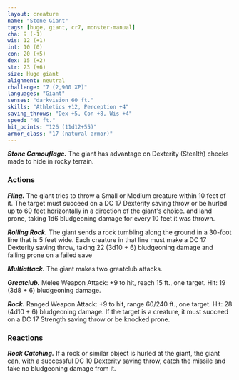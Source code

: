 ```yaml
---
layout: creature
name: "Stone Giant"
tags: [huge, giant, cr7, monster-manual]
cha: 9 (-1)
wis: 12 (+1)
int: 10 (0)
con: 20 (+5)
dex: 15 (+2)
str: 23 (+6)
size: Huge giant
alignment: neutral
challenge: "7 (2,900 XP)"
languages: "Giant"
senses: "darkvision 60 ft."
skills: "Athletics +12, Perception +4"
saving_throws: "Dex +5, Con +8, Wis +4"
speed: "40 ft."
hit_points: "126 (11d12+55)"
armor_class: "17 (natural armor)"
---
```


***Stone Camouflage.*** The giant has advantage on Dexterity (Stealth) checks made to hide in rocky terrain.

### Actions

***Fling.*** The giant tries to throw a Small or Medium creature within 10 feet of it. The target must succeed on a DC 17 Dexterity saving throw or be hurled up to 60 feet horizontally in a direction of the giant's choice. and land prone, taking 1d6 bludgeoning damage for every 10 feet it was thrown.

***Rolling Rock.*** The giant sends a rock tumbling along the ground in a 30-foot line that is 5 feet wide. Each creature in that line must make a DC 17 Dexterity saving throw, taking 22 (3d10 + 6) bludgeoning damage and falling prone on a failed save

***Multiattack.*** The giant makes two greatclub attacks.

***Greatclub.*** Melee Weapon Attack: +9 to hit, reach 15 ft., one target. Hit: 19 (3d8 + 6) bludgeoning damage.

***Rock.*** Ranged Weapon Attack: +9 to hit, range 60/240 ft., one target. Hit: 28 (4d10 + 6) bludgeoning damage. If the target is a creature, it must succeed on a DC 17 Strength saving throw or be knocked prone.

### Reactions

***Rock Catching.*** If a rock or similar object is hurled at the giant, the giant can, with a successful DC 10 Dexterity saving throw, catch the missile and take no bludgeoning damage from it.
